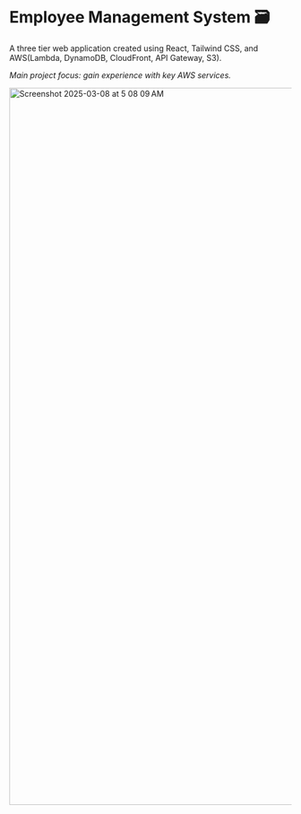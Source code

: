 # Employee Management System 🗃️ 

A three tier web application created using React, Tailwind CSS, and AWS(Lambda, DynamoDB, CloudFront, API Gateway, S3).

*Main project focus: gain experience with key AWS services.*

<img width="1280" alt="Screenshot 2025-03-08 at 5 08 09 AM" src="https://github.com/user-attachments/assets/b1d4bb39-55d0-45dc-977a-e536590094a6" />

